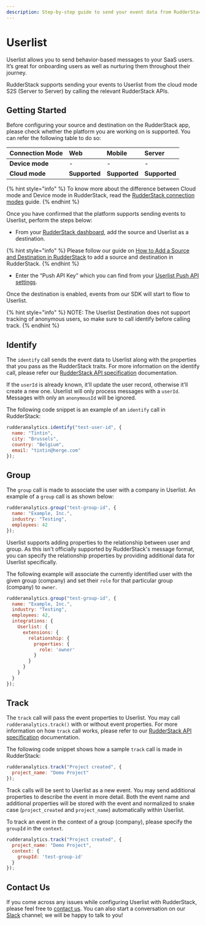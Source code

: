 ```yaml
---
description: Step-by-step guide to send your event data from RudderStack to Userlist
---
```


# Userlist

Userlist allows you to send behavior-based messages to your SaaS users. It’s great for onboarding users as well as nurturing them throughout their journey.

RudderStack supports sending your events to Userlist from the cloud mode S2S \(Server to Server\) by calling the relevant RudderStack APIs.

## Getting Started

Before configuring your source and destination on the RudderStack app, please check whether the platform you are working on is supported. You can refer the following table to do so:

| **Connection Mode** | **Web** | **Mobile** | **Server** |
| :--- | :--- | :--- | :--- |
| **Device mode** | - | - | - |
| **Cloud mode** | **Supported** | **Supported** | **Supported** |

{% hint style="info" %}
To know more about the difference between Cloud mode and Device mode in RudderStack, read the [RudderStack connection modes](https://docs.rudderstack.com/get-started/rudderstack-connection-modes) guide.
{% endhint %}

Once you have confirmed that the platform supports sending events to Userlist, perform the steps below:

* From your [RudderStack dashboard](https://app.rudderlabs.com/), add the source and Userlist as a destination.

{% hint style="info" %}
Please follow our guide on [How to Add a Source and Destination in RudderStack](https://docs.rudderstack.com/how-to-guides/adding-source-and-destination-rudderstack) to add a source and destination in RudderStack.
{% endhint %}

* Enter the “Push API Key” which you can find from your [Userlist Push API settings](https://app.userlist.com/settings/push).

Once the destination is enabled, events from our SDK will start to flow to Userlist.

{% hint style="info" %}
NOTE: The Userlist Destination does not support tracking of anonymous users, so make sure to call identify before calling track.
{% endhint %}

## Identify

The `identify` call sends the event data to Userlist along with the properties that you pass as the RudderStack traits. For more information on the identify call, please refer our [RudderStack API specification](https://docs.rudderstack.com/getting-started/rudderstack-api-spec) documentation.

If the `userId` is already known, it’ll update the user record, otherwise it’ll create a new one. Userlist will only process messages with a `userId`. Messages with only an `anonymousId` will be ignored.

The following code snippet is an example of an `identify` call in RudderStack:

```javascript
rudderanalytics.identify("test-user-id", {
  name: "Tintin",
  city: "Brussels",
  country: "Belgium",
  email: "tintin@herge.com"
});
```

## Group

The `group` call is made to associate the user with a company in Userlist. An example of a `group` call is as shown below:

```javascript
rudderanalytics.group("test-group-id", {
  name: "Example, Inc.",
  industry: "Testing",
  employees: 42
});
```

Userlist supports adding properties to the relationship between user and group. As this isn't officially supported by RudderStack's message format, you can specify the relationship properties by providing additional data for Userlist specifically.

The following example will associate the currently identified user with the given group (company) and set their `role` for that particular group (company) to `owner`.

```javascript
rudderanalytics.group("test-group-id", {
  name: "Example, Inc.",
  industry: "Testing",
  employees: 42,
  integrations: {
    Userlist: {
      extensions: {
        relationship: {
          properties: {
            role: 'owner'
          }
        }
      }
    }
  }
});
```

## Track

The `track` call will pass the event properties to Userlist. You may call `rudderanalytics.track()` with or without event properties. For more information on how `track` call works, please refer to our [RudderStack API specification](https://docs.rudderstack.com/getting-started/rudderstack-api-spec) documentation.

The following code snippet shows how a sample `track` call is made in RudderStack:

```javascript
rudderanalytics.track("Project created", {
  project_name: "Demo Project"
});
```

Track calls will be sent to Userlist as a new event. You may send additional properties to describe the event in more detail. Both the event name and additional properties will be stored with the event and normalized to snake case (`project_created` and `project_name`) automatically within Userlist.

To track an event in the context of a group (company), please specify the `groupId` in the `context`.

```javascript
rudderanalytics.track("Project created", {
  project_name: "Demo Project",
  context: {
    groupId: 'test-group-id'
  }
});
```

## Contact Us

If you come across any issues while configuring Userlist with RudderStack, please feel free to [contact us](mailto:docs@rudderstack.com). You can also start a conversation on our [Slack](https://resources.rudderstack.com/join-rudderstack-slack) channel; we will be happy to talk to you!
